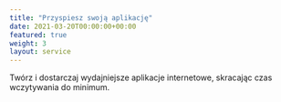 ```yaml
---
title: "Przyspiesz swoją aplikację"
date: 2021-03-20T00:00:00+00:00
featured: true
weight: 3
layout: service
---
```


Twórz i dostarczaj wydajniejsze aplikacje internetowe, skracając czas wczytywania do minimum.
